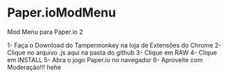 # Paper.ioModMenu
Mod Menu para Paper.io 2

1- Faça o Download do Tampermonkey na loja de Extensões do Chrome
2- Clique no arquivo .js aqui na pasta do github
3- Clique em RAW
4- Clique em INSTALL
5- Abra o jogo Paper.io no navegador
6- Aproveite com Moderação!!! hehe
